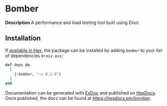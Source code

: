# Bomber

**Description**
A performance and load testing tool built using Elixir.

## Installation

If [available in Hex](https://hex.pm/docs/publish), the package can be installed by adding `bomber` to your list of dependencies in `mix.exs`:

```elixir
def deps do
  [
    {:bomber, "~> 0.1.0"}
  ]
end
```

Documentation can be generated with [ExDoc](https://github.com/elixir-lang/ex_doc)
and published on [HexDocs](https://hexdocs.pm). Once published, the docs can
be found at <https://hexdocs.pm/bomber>.

